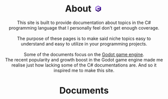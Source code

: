 <h1 align="center"> About <img id="header-img" src="assets/CsharpLogo_s.png" width="4%" style="padding: 0px 5px;"></h1>
<p align="center">
This site is built to provide documentation about topics in the C# programming language that I personally feel don't get enough coverage.<br><br>
The purpose of these pages is to make said niche topics easy to understand and easy to utilize in your programming projects.<br><br>
Some of the documents focus on the <a href="https://godotengine.org/">Godot game engine</a>.<br>
The recent popularity and growth boost in the Godot game engine made me realise just how lacking some of the C# documentations are. And so it inspired me to make this site.<br>
</p>

<h1 align="center"> Documents </h1>
